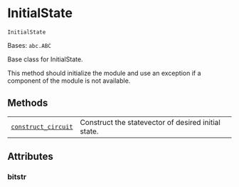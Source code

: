 # InitialState

<span id="undefined" />

`InitialState`

Bases: `abc.ABC`

Base class for InitialState.

This method should initialize the module and use an exception if a component of the module is not available.

## Methods

|                                                                                                                                                                                                                                         |                                                     |
| --------------------------------------------------------------------------------------------------------------------------------------------------------------------------------------------------------------------------------------- | --------------------------------------------------- |
| [`construct_circuit`](qiskit.aqua.components.initial_states.InitialState.construct_circuit#qiskit.aqua.components.initial_states.InitialState.construct_circuit "qiskit.aqua.components.initial_states.InitialState.construct_circuit") | Construct the statevector of desired initial state. |

## Attributes

<span id="undefined" />

### bitstr
